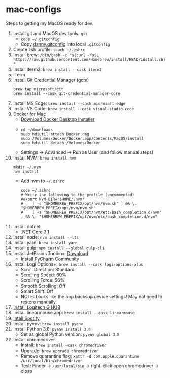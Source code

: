 # mac-configs

Steps to getting my MacOS ready for dev.

1. Install git and MacOS dev tools: `git`
    - ```code ~/.gitconfig```
    - Copy [danny.gitconfig](https://github.com/dannydwarren/machine-configs/blob/main/git/danny.gitconfig) into local `.gitconfig`
1. Create zsh profile: `touch ~/.zshrc`
1. Install brew: `/bin/bash -c "$(curl -fsSL https://raw.githubusercontent.com/Homebrew/install/HEAD/install.sh)"`
1. Install iterm2: `brew install --cask iterm2`
1. iTerm
1. Install Git Credential Manager (gcm)
    ```
    brew tap microsoft/git
    brew install --cask git-credential-manager-core
    ```
1. Install MS Edge: `brew install --cask microsoft-edge`
1. Install VS Code: `brew install --cask visual-studio-code`
1. Docker [for Mac](https://docs.docker.com/desktop/install/mac-install/)
   - [Download Docker Desktop Installer](https://desktop.docker.com/mac/main/amd64/Docker.dmg?utm_source=docker&utm_medium=webreferral&utm_campaign=docs-driven-download-mac-amd64&_gl=1*11tg1v6*_ga*NjU1NTc3OTAwLjE2ODkxMTA3Mzg.*_ga_XJWPQMJYHQ*MTY4OTExMDczOC4xLjEuMTY4OTExMDkxNS41MS4wLjA.)
   - ```
     cd ~/downloads
     sudo hdiutil attach Docker.dmg
     sudo /Volumes/Docker/Docker.app/Contents/MacOS/install
     sudo hdiutil detach /Volumes/Docker
     ```
    - Settings -> Advanced -> Run as User (and follow manual steps)
1. Install NVM: `brew install nvm`
    ```
    mkdir ~/.nvm
    nvm install 
    ```
    - Add nvm to `~/.zshrc`
       ```
       code ~/.zshrc
       # Write the following to the profile (uncommented)
       #export NVM_DIR="$HOME/.nvm"
       #    [ -s "$HOMEBREW_PREFIX/opt/nvm/nvm.sh" ] && \. "$HOMEBREW_PREFIX/opt/nvm/nvm.sh"
       #    [ -s "$HOMEBREW_PREFIX/opt/nvm/etc/bash_completion.d/nvm" ] && \. "$HOMEBREW_PREFIX/opt/nvm/etc/bash_completion.d/nvm"
       ```
1. Install dotnet
    - [.NET Core 3.1](https://download.visualstudio.microsoft.com/download/pr/c319dd8b-4ea5-473e-8609-c36f31c8186e/c9633afb3084888a8c62fa224512050b/dotnet-sdk-3.1.426-osx-x64.pkg)
1. Install node: `nvm install --lts`
1. Install yarn: `brew install yarn`
1. Install gulp: `npm install --global gulp-cli`
1. Install JetBrains Toolbox: [Download](https://www.jetbrains.com/toolbox-app/)
    - Install PyCharm Community
1. Install Logi Options+: `brew install --cask logi-options-plus`
    - Scroll Direction: Standard
    - Scrolling Speed: 60%
    - Scrolling Force: 56%
    - Smooth Scrolling: Off
    - Smart Shift: Off
    - NOTE: Looks like the app backsup device settings! May not need to restore manually.
1. [Install Logitech G HUB](https://www.logitechg.com/en-us/innovation/g-hub.html)
1. Install linearmouse.app: `brew install --cask linearmouse`
1. [Intall Spotify](https://www.spotify.com/us/download/mac/)
1. Install pyenv: `brew install pyenv`
1. Install Python 3.8: `pyenv install 3.8`
    - Set as global Python version: `pyenv global 3.8`
1. Install chromedriver
    - Install: `brew install -cask chromedriver`
    - Upgrade: `brew upgrade chromedriver`
    - Remove quarantine flag: `xattr -d com.apple.quarantine /usr/local/bin/chromedriver`
    - Test: Finder -> `/usr/local/bin` -> right-click open chromedriver -> close
